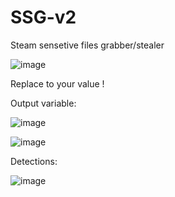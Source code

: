 # SSG-v2
Steam sensetive files grabber/stealer

![image](https://user-images.githubusercontent.com/70991773/204145317-21b80d07-5c83-4743-9564-60c60535623b.png)

Replace to your value !

Output variable:

![image](https://user-images.githubusercontent.com/70991773/204145326-1fed8bd0-42bb-4149-a86c-cd259afb5752.png)

![image](https://user-images.githubusercontent.com/70991773/203959462-bc5505b4-488e-4610-b90b-1bc657def350.png)

Detections:

![image](https://user-images.githubusercontent.com/70991773/204145381-2449f7e7-4564-4c78-aa91-3d90ffd6523c.png)
